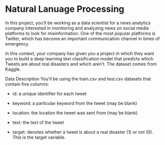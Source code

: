 # Natural Lanuage Processing

In this project, you’ll be working as a data scientist for a news analytics company interested in monitoring and analyzing news on social media platforms to look for misinformation. One of the most popular platforms is Twitter, which has become an important communication channel in times of emergency.

In this context, your company has given you a project in which they want you to build a deep learning text classification model that predicts which Tweets are about real disasters and which aren’t. The dataset comes from Kaggle.

Data Description
You'll be using the train.csv and test.csv datasets that contain five columns:

* id: a unique identifier for each tweet

* keyword: a particular keyword from the tweet (may be blank)

* location: the location the tweet was sent from (may be blank)

* text: the text of the tweet

* target: denotes whether a tweet is about a real disaster (1) or not (0). This is the target variable.
